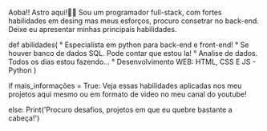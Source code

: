 Aoba!! Astro aqui!👨‍🚀
Sou um programador full-stack, com fortes habilidades em desing mas meus esforços, procuro consetrar no back-end.
Deixe eu apresentar minhas principais habilidades.

def abilidades(
° Especialista em python para back-end e front-end!
° Se houver banco de dados SQL. Pode contar que estou la!
° Analise de dados. Todos os dias estou fazendo...
° Desenvolvimento WEB: HTML, CSS E JS - Python )

if mais_informações = True:
  Veja essas habilidades aplicadas nos meu projetos aqui mesmo ou em formato de video no meu canal do youtube!

else:
  Print('Procuro desafios, projetos em que eu quebre bastante a cabeça!')


<!---
Programador-Astro/Programador-Astro is a ✨ special ✨ repository because its `README.md` (this file) appears on your GitHub profile.
You can click the Preview link to take a look at your changes.
--->
